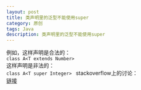 ```yaml
---
layout: post
title: 类声明里的泛型不能使用super
category: 原创
tags: Java
description: 类声明里的泛型不能使用super
---
```


例如，这样声明是合法的：   
```class A<T extends Number>```   
这样声明是非法的：   
```class A<T super Integer> ```
stackoverflow上的讨论：    
[链接](https://stackoverflow.com/questions/37411256/why-super-keyword-in-generics-is-not-allowed-at-class-level)
